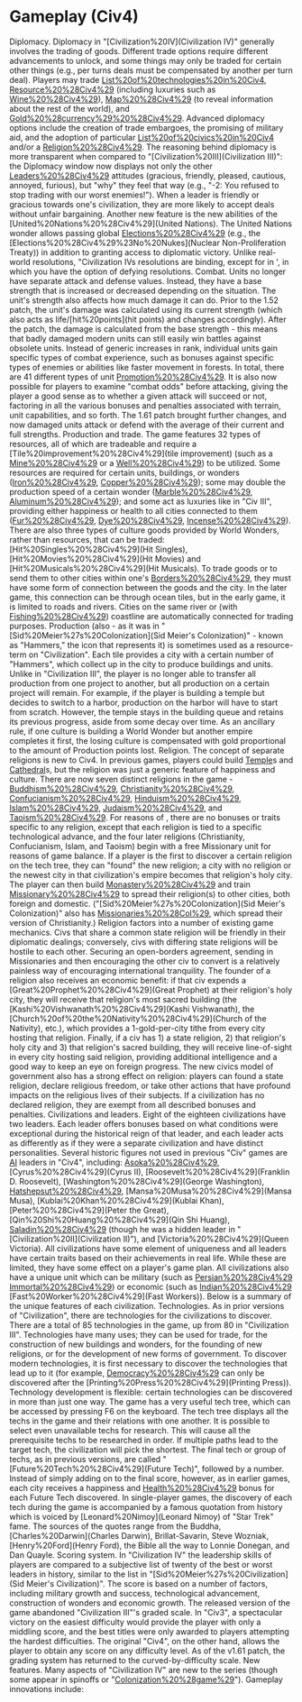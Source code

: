 # Gameplay (Civ4)

Diplomacy.
Diplomacy in "[Civilization%20IV](Civilization IV)" generally involves the trading of goods. Different trade options require different advancements to unlock, and some things may only be traded for certain other things (e.g., per turns deals must be compensated by another per turn deal). Players may trade [List%20of%20technologies%20in%20Civ4](technologies), [Resource%20%28Civ4%29](resources) (including luxuries such as [Wine%20%28Civ4%29](Wine)), [Map%20%28Civ4%29](maps) (to reveal information about the rest of the world), and [Gold%20%28currency%29%20%28Civ4%29](gold). Advanced diplomacy options include the creation of trade embargoes, the promising of military aid, and the adoption of particular [List%20of%20civics%20in%20Civ4](civics) and/or a [Religion%20%28Civ4%29](religion).
The reasoning behind diplomacy is more transparent when compared to "[Civilization%20III](Civilization III)": the Diplomacy window now displays not only the other [Leaders%20%28Civ4%29](leaders') attitudes (gracious, friendly, pleased, cautious, annoyed, furious), but "why" they feel that way (e.g., "-2: You refused to stop trading with our worst enemies!"). When a leader is friendly or gracious towards one's civilization, they are more likely to accept deals without unfair bargaining.
Another new feature is the new abilities of the [United%20Nations%20%28Civ4%29](United Nations). The United Nations wonder allows passing global [Elections%20%28Civ4%29](resolutions) (e.g., the [Elections%20%28Civ4%29%23No%20Nukes](Nuclear Non-Proliferation Treaty)) in addition to granting access to diplomatic victory. Unlike real-world resolutions, "Civilization IVs resolutions are binding, except for in ', in which you have the option of defying resolutions.
Combat.
Units no longer have separate attack and defense values. Instead, they have a base strength that is increased or decreased depending on the situation. The unit's strength also affects how much damage it can do. Prior to the 1.52 patch, the unit's damage was calculated using its current strength (which also acts as life/[hit%20points](hit points) and changes accordingly). After the patch, the damage is calculated from the base strength - this means that badly damaged modern units can still easily win battles against obsolete units. Instead of generic increases in rank, individual units gain specific types of combat experience, such as bonuses against specific types of enemies or abilities like faster movement in forests. In total, there are 41 different types of unit [Promotion%20%28Civ4%29](promotions). It is also now possible for players to examine "combat odds" before attacking, giving the player a good sense as to whether a given attack will succeed or not, factoring in all the various bonuses and penalties associated with terrain, unit capabilities, and so forth.
The 1.61 patch brought further changes, and now damaged units attack or defend with the average of their current and full strengths.
Production and trade.
The game features 32 types of resources, all of which are tradeable and require a [Tile%20improvement%20%28Civ4%29](tile improvement) (such as a [Mine%20%28Civ4%29](Mine) or a [Well%20%28Civ4%29](Well)) to be utilized. Some resources are required for certain units, buildings, or wonders ([Iron%20%28Civ4%29](Iron), [Copper%20%28Civ4%29](Copper)); some may double the production speed of a certain wonder ([Marble%20%28Civ4%29](Marble), [Aluminum%20%28Civ4%29](Aluminum)); and some act as luxuries like in "Civ III", providing either happiness or health to all cities connected to them ([Fur%20%28Civ4%29](Fur), [Dye%20%28Civ4%29](Dye), [Incense%20%28Civ4%29](Incense)). There are also three types of culture goods provided by World Wonders, rather than resources, that can be traded: [Hit%20Singles%20%28Civ4%29](Hit Singles), [Hit%20Movies%20%28Civ4%29](Hit Movies) and [Hit%20Musicals%20%28Civ4%29](Hit Musicals). To trade goods or to send them to other cities within one's [Borders%20%28Civ4%29](borders), they must have some form of connection between the goods and the city. In the later game, this connection can be through ocean tiles, but in the early game, it is limited to roads and rivers. Cities on the same river or (with [Fishing%20%28Civ4%29](Fishing)) coastline are automatically connected for trading purposes.
Production (also - as it was in "[Sid%20Meier%27s%20Colonization](Sid Meier's Colonization)" - known as "Hammers," the icon that represents it) is sometimes used as a resource-term on "Civilization". Each tile provides a city with a certain number of "Hammers", which collect up in the city to produce buildings and units. Unlike in "Civilization III", the player is no longer able to transfer all production from one project to another, but all production on a certain project will remain. For example, if the player is building a temple but decides to switch to a harbor, production on the harbor will have to start from scratch. However, the temple stays in the building queue and retains its previous progress, aside from some decay over time. As an ancillary rule, if one culture is building a World Wonder but another empire completes it first, the losing culture is compensated with gold proportional to the amount of Production points lost.
Religion.
The concept of separate religions is new to Civ4. In previous games, players could build [Temple](Temple)s and [Cathedral](Cathedral)s, but the religion was just a generic feature of happiness and culture. There are now seven distinct religions in the game - [Buddhism%20%28Civ4%29](Buddhism), [Christianity%20%28Civ4%29](Christianity), [Confucianism%20%28Civ4%29](Confucianism), [Hinduism%20%28Civ4%29](Hinduism), [Islam%20%28Civ4%29](Islam), [Judaism%20%28Civ4%29](Judaism), and [Taoism%20%28Civ4%29](Taoism). For reasons of , there are no bonuses or traits specific to any religion, except that each religion is tied to a specific technological advance, and the four later religions (Christianity, Confucianism, Islam, and Taoism) begin with a free Missionary unit for reasons of game balance. If a player is the first to discover a certain religion on the tech tree, they can "found" the new religion; a city with no religion or the newest city in that civilization's empire becomes that religion's holy city. The player can then build [Monastery%20%28Civ4%29](Monasteries) and train [Missionary%20%28Civ4%29](Missionaries) to spread their religion(s) to other cities, both foreign and domestic. ("[Sid%20Meier%27s%20Colonization](Sid Meier's Colonization)" also has [Missionaries%20%28Col%29](Missionaries), which spread their version of Christianity.)
Religion factors into a number of existing game mechanics. Civs that share a common state religion will be friendly in their diplomatic dealings; conversely, civs with differing state religions will be hostile to each other. Securing an open-borders agreement, sending in Missionaries and then encouraging the other civ to convert is a relatively painless way of encouraging international tranquility. The founder of a religion also receives an economic benefit: if that civ expends a [Great%20Prophet%20%28Civ4%29](Great Prophet) at their religion's holy city, they will receive that religion's most sacred building (the [Kashi%20Vishwanath%20%28Civ4%29](Kashi Vishwanath), the [Church%20of%20the%20Nativity%20%28Civ4%29](Church of the Nativity), etc.), which provides a 1-gold-per-city tithe from every city hosting that religion. Finally, if a civ has 1) a state religion, 2) that religion's holy city and 3) that religion's sacred building, they will receive line-of-sight in every city hosting said religion, providing additional intelligence and a good way to keep an eye on foreign progress.
The new civics model of government also has a strong effect on religion: players can found a state religion, declare religious freedom, or take other actions that have profound impacts on the religious lives of their subjects. If a civilization has no declared religion, they are exempt from all described bonuses and penalties.
Civilizations and leaders.
Eight of the eighteen civilizations have two leaders. Each leader offers bonuses based on what conditions were exceptional during the historical reign of that leader, and each leader acts as differently as if they were a separate civilization and have distinct personalities. Several historic figures not used in previous "Civ" games are [AI](AI) leaders in "Civ4", including: [Asoka%20%28Civ4%29](Asoka), [Cyrus%20%28Civ4%29](Cyrus II), [Roosevelt%20%28Civ4%29](Franklin D. Roosevelt), [Washington%20%28Civ4%29](George Washington), [Hatshepsut%20%28Civ4%29](Hatshepsut), [Mansa%20Musa%20%28Civ4%29](Mansa Musa), [Kublai%20Khan%20%28Civ4%29](Kublai Khan), [Peter%20%28Civ4%29](Peter the Great), [Qin%20Shi%20Huang%20%28Civ4%29](Qin Shi Huang), [Saladin%20%28Civ4%29](Saladin) (though he was a hidden leader in "[Civilization%20II](Civilization II)"), and [Victoria%20%28Civ4%29](Queen Victoria).
All civilizations have some element of uniqueness and all leaders have certain traits based on their achievements in real life. While these are limited, they have some effect on a player's game plan. All civilizations also have a unique unit which can be military (such as [Persian%20%28Civ4%29](Persian) [Immortal%20%28Civ4%29](Immortals)) or economic (such as [Indian%20%28Civ4%29](Indian) [Fast%20Worker%20%28Civ4%29](Fast Workers)). Below is a summary of the unique features of each civilization.
Technologies.
As in prior versions of "Civilization", there are technologies for the civilizations to discover. There are a total of 85 technologies in the game, up from 80 in "Civilization III". Technologies have many uses; they can be used for trade, for the construction of new buildings and wonders, for the founding of new religions, or for the development of new forms of government. To discover modern technologies, it is first necessary to discover the technologies that lead up to it (for example, [Democracy%20%28Civ4%29](Democracy) can only be discovered after the [Printing%20Press%20%28Civ4%29](Printing Press)).
Technology development is flexible: certain technologies can be discovered in more than just one way. The game has a very useful tech tree, which can be accessed by pressing F6 on the keyboard. The tech tree displays all the techs in the game and their relations with one another. It is possible to select even unavailable techs for research. This will cause all the prerequisite techs to be researched in order. If multiple paths lead to the target tech, the civilization will pick the shortest. The final tech or group of techs, as in previous versions, are called "[Future%20Tech%20%28Civ4%29](Future Tech)", followed by a number. Instead of simply adding on to the final score, however, as in earlier games, each city receives a happiness and [Health%20%28Civ4%29](health) bonus for each Future Tech discovered.
In single-player games, the discovery of each tech during the game is accompanied by a famous quotation from history which is voiced by [Leonard%20Nimoy](Leonard Nimoy) of "Star Trek" fame. The sources of the quotes range from the Buddha, [Charles%20Darwin](Charles Darwin), Brillat-Savarin, Steve Wozniak, [Henry%20Ford](Henry Ford), the Bible all the way to Lonnie Donegan, and Dan Quayle.
Scoring system.
In "Civilization IV" the leadership skills of players are compared to a subjective list of twenty of the best or worst leaders in history, similar to the list in "[Sid%20Meier%27s%20Civilization](Sid Meier's Civilization)". The score is based on a number of factors, including military growth and success, technological advancement, construction of wonders and economic growth.
The released version of the game abandoned "Civilization III"'s graded scale. In "Civ3", a spectacular victory on the easiest difficulty would provide the player with only a middling score, and the best titles were only awarded to players attempting the hardest difficulties. The original "Civ4", on the other hand, allows the player to obtain any score on any difficulty level. As of the v1.61 patch, the grading system has returned to the curved-by-difficulty scale.
New features.
Many aspects of "Civilization IV" are new to the series (though some appear in spinoffs or "[Colonization%20%28game%29](Colonization)"). Gameplay innovations include: